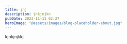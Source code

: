 ```yaml
---
title: jnj
description: jnkjnjkn
pubDate: 2023-11-11 02:27
heroImage: "@assets/images/blog-placeholder-about.jpg"
---
```

kjnkjnjkkj